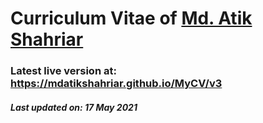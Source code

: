 # Curriculum Vitae of [Md. Atik Shahriar](https://www.linkedin.com/in/mdatikshahriar/)

### Latest live version at: https://mdatikshahriar.github.io/MyCV/v3

##### Last updated on: 17 May 2021